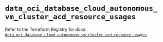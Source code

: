 # `data_oci_database_cloud_autonomous_vm_cluster_acd_resource_usages`

Refer to the Terraform Registry for docs: [`data_oci_database_cloud_autonomous_vm_cluster_acd_resource_usages`](https://registry.terraform.io/providers/oracle/oci/7.19.0/docs/data-sources/database_cloud_autonomous_vm_cluster_acd_resource_usages).
